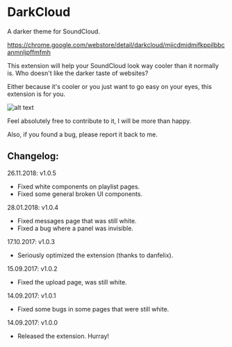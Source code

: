 # DarkCloud
A darker theme for SoundCloud.

https://chrome.google.com/webstore/detail/darkcloud/mjicdmidmifkppilbbcanmnljpffmfmh

This extension will help your SoundCloud look way cooler than it normally is.
Who doesn't like the darker taste of websites?

Either because it's cooler or you just want to go easy on your eyes, this extension is for you.

![alt text](https://github.com/iamdiogo/DarkCloud/blob/master/images/screencroped.png)

Feel absolutely free to contribute to it, I will be more than happy.

Also, if you found a bug, please report it back to me.

## Changelog:

26.11.2018: v1.0.5
- Fixed white components on playlist pages.
- Fixed some general broken UI components.

28.01.2018: v1.0.4
- Fixed messages page that was still white.
- Fixed a bug where a panel was invisible.

17.10.2017: v1.0.3
- Seriously optimized the extension (thanks to danfelix).

15.09.2017: v1.0.2
- Fixed the upload page, was still white.

14.09.2017: v1.0.1
- Fixed some bugs in some pages that were still white.

14.09.2017: v1.0.0
- Released the extension. Hurray!
